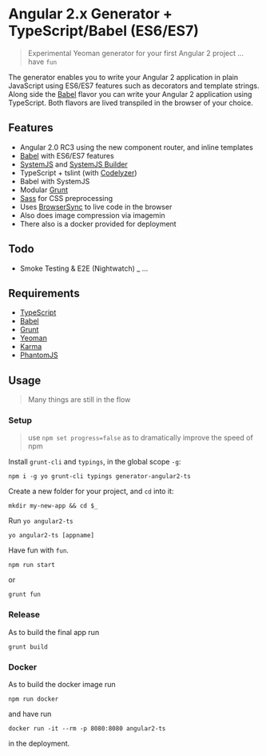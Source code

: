 # Angular 2.x Generator + TypeScript/Babel (ES6/ES7)

> Experimental Yeoman generator for your first Angular 2 project ... have `fun`

The generator enables you to write your Angular 2 application in plain JavaScript using ES6/ES7 features such as decorators and template strings. Along side the [Babel](https://babeljs.io/) flavor you can write your Angular 2 application using TypeScript. Both flavors are lived transpiled in the browser of your choice.

## Features
- Angular 2.0 RC3 using the new component router, and inline templates
- [Babel](https://babeljs.io/) with ES6/ES7 features
- [SystemJS](https://github.com/systemjs/systemjs) and [SystemJS Builder](https://github.com/systemjs/builder)
- TypeScript + tslint (with [Codelyzer](https://github.com/mgechev/codelyzer))
- Babel with SystemJS
- Modular [Grunt](http://gruntjs.com/)
- [Sass](http://sass-lang.com/) for CSS preprocessing
- Uses [BrowserSync](https://www.browsersync.io/) to live code in the browser
- Also does image compression via imagemin
- There also is a docker provided for deployment

## Todo
- Smoke Testing & E2E (Nightwatch)
_ ...

## Requirements

- [TypeScript](https://www.typescriptlang.org)
- [Babel](http://babeljs.io)
- [Grunt](http://gruntjs.com)
- [Yeoman](http://yeoman.io)
- [Karma](http://karma-runner.github.io)
- [PhantomJS](http://phantomjs.org)

## Usage

> Many things are still in the flow

### Setup

> use `npm set progress=false` as to dramatically improve the speed of npm

Install `grunt-cli` and `typings`, in the global scope `-g`:

```
npm i -g yo grunt-cli typings generator-angular2-ts
```

Create a new folder for your project, and `cd` into it:

```
mkdir my-new-app && cd $_
```

Run `yo angular2-ts`

```
yo angular2-ts [appname]
```

Have fun with `fun`.

```
npm run start
```

or

```
grunt fun
```

### Release

As to build the final app run

```
grunt build
```

### Docker

As to build the docker image run
```
npm run docker
```

and have run

```
docker run -it --rm -p 8080:8080 angular2-ts
```

in the deployment.
